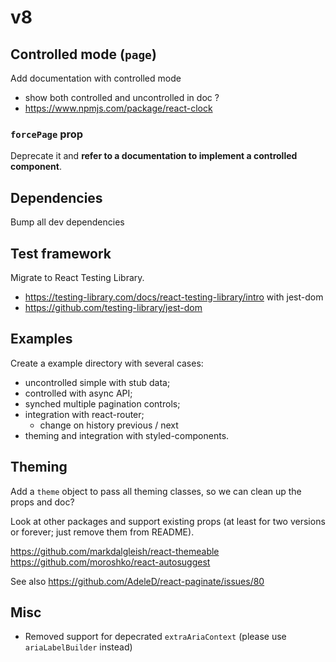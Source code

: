 # v8

## Controlled mode (`page`)

Add documentation with controlled mode

- show both controlled and uncontrolled in doc ?
- https://www.npmjs.com/package/react-clock

### `forcePage` prop

Deprecate it and **refer to a documentation to implement a controlled component**.

## Dependencies

Bump all dev dependencies

## Test framework

Migrate to React Testing Library.

- https://testing-library.com/docs/react-testing-library/intro
  with jest-dom
- https://github.com/testing-library/jest-dom

## Examples

Create a example directory with several cases:

- uncontrolled simple with stub data;
- controlled with async API;
- synched multiple pagination controls;
- integration with react-router;
  - change on history previous / next
- theming and integration with styled-components.

## Theming

Add a `theme` object to pass all theming classes, so we can clean up the props and doc?

Look at other packages and support existing props (at least for two versions or forever; just remove them from README).

https://github.com/markdalgleish/react-themeable
https://github.com/moroshko/react-autosuggest

See also https://github.com/AdeleD/react-paginate/issues/80

## Misc

- Removed support for depecrated `extraAriaContext` (please use `ariaLabelBuilder` instead)
